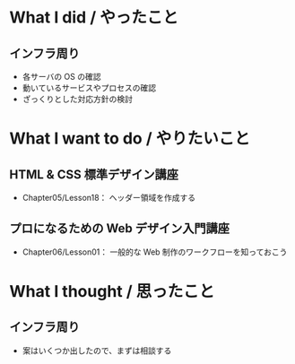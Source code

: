 # What I did / やったこと
## インフラ周り
- 各サーバの OS の確認
- 動いているサービスやプロセスの確認
- ざっくりとした対応方針の検討

# What I want to do / やりたいこと
## HTML & CSS 標準デザイン講座
- Chapter05/Lesson18： ヘッダー領域を作成する

## プロになるための Web デザイン入門講座
- Chapter06/Lesson01： 一般的な Web 制作のワークフローを知っておこう

# What I thought / 思ったこと
## インフラ周り
- 案はいくつか出したので、まずは相談する
